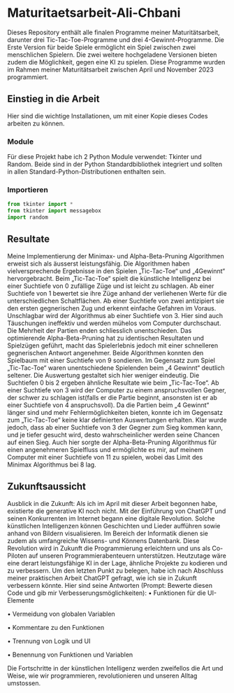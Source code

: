 # Maturitaetsarbeit-Ali-Chbani
Dieses Repository enthält alle finalen Programme meiner Maturitätsarbeit, darunter drei Tic-Tac-Toe-Programme und drei 4-Gewinnt-Programme. Die Erste Version für beide Spiele ermöglicht ein Spiel zwischen zwei menschlichen Spielern. Die zwei weitere hochgeladene Versionen bieten zudem die Möglichkeit, gegen eine KI zu spielen. Diese Programme wurden im Rahmen meiner Maturitätsarbeit zwischen April und November 2023 programmiert. 

## Einstieg in die Arbeit
Hier sind die wichtige Installationen, um mit einer Kopie dieses Codes arbeiten zu können.
### Module
Für diese Projekt habe ich 2 Python Module verwendet: Tkinter und Random. Beide sind in der Python Standardbibliothek integriert und sollten in allen Standard-Python-Distributionen enthalten sein.

### Importieren
```python
from tkinter import *
from tkinter import messagebox
import random
```
## Resultate
Meine Implementierung der Minimax- und Alpha-Beta-Pruning Algorithmen erweist sich als äusserst leistungsfähig. Die Algorithmen haben vielversprechende Ergebnisse in den Spielen „Tic-Tac-Toe“ und „4Gewinnt“ hervorgebracht. Beim „Tic-Tac-Toe“ spielt die künstliche Intelligenz bei einer Suchtiefe von 0 zufällige Züge und ist leicht zu schlagen. Ab einer Suchtiefe von 1 bewertet sie ihre Züge anhand der verliehenen Werte für die unterschiedlichen Schaltflächen. Ab einer Suchtiefe von zwei antizipiert sie den ersten gegnerischen Zug und erkennt einfache Gefahren im Voraus. Unschlagbar wird der Algorithmus ab einer Suchtiefe von 3. Hier sind auch Täuschungen ineffektiv und werden mühelos vom Computer durchschaut. Die Mehrheit der Partien enden schliesslich unentschieden. Das optimierende Alpha-Beta-Pruning hat zu identischen Resultaten und Spielzügen geführt, macht das Spielerlebnis jedoch mit einer schnelleren gegnerischen Antwort angenehmer. Beide Algorithmen konnten den Spielbaum mit einer Suchtiefe von 9 sondieren.
Im Gegensatz zum Spiel „Tic-Tac-Toe“ waren unentschiedene Spielenden beim „4 Gewinnt“ deutlich seltener. Die Auswertung gestaltet sich hier weniger eindeutig. Die Suchtiefen 0 bis 2 ergeben ähnliche Resultate wie beim „Tic-Tac-Toe“. Ab einer Suchtiefe von 3 wird der Computer zu einem anspruchsvollen Gegner, der schwer zu schlagen ist(falls er die Partie beginnt, ansonsten ist er ab einer Suchtiefe von 4 anspruchsvoll). Da die Partien beim „4 Gewinnt“ länger sind und mehr Fehlermöglichkeiten bieten, konnte ich im Gegensatz zum „Tic-Tac-Toe“ keine klar definierten Auswertungen erhalten. Klar wurde jedoch, dass ab einer Suchtiefe von 3 der Gegner zum Sieg kommen kann, und je tiefer gesucht wird, desto wahrscheinlicher werden seine Chancen auf einen Sieg. Auch hier sorgte der Alpha-Beta-Pruning Algorithmus für einen angenehmeren Spielfluss und ermöglichte es mir, auf meinem Computer mit einer Suchtiefe von 11 zu spielen, wobei das Limit des Minimax Algorithmus bei 8 lag.

## Zukunftsaussicht

Ausblick in die Zukunft:
Als ich im April mit dieser Arbeit begonnen habe, existierte die generative KI noch nicht. Mit der Einführung von ChatGPT und seinen Konkurrenten im Internet begann eine digitale Revolution. Solche künstlichen Intelligenzen können Geschichten und Lieder aufführen sowie anhand von Bildern visualisieren. Im Bereich der Informatik dienen sie zudem als umfangreiche Wissens- und Könnens Datenbank. Diese Revolution wird in Zukunft die Programmierung erleichtern und uns als Co-Piloten auf unseren Programmierabenteuern unterstützen. Heutzutage wäre eine derart leistungsfähige KI in der Lage, ähnliche Projekte zu kodieren und zu verbessern. Um den letzten Punkt zu belegen, habe ich nach Abschluss meiner praktischen Arbeit ChatGPT gefragt, wie ich sie in Zukunft verbessern könnte. Hier sind seine Antworten (Prompt: Bewerte diesen Code und gib mir   Verbesserungsmöglichkeiten):
•	Funktionen für die UI-Elemente

•	Vermeidung von globalen Variablen

•	Kommentare zu den Funktionen

•	Trennung von Logik und UI

•	Benennung von Funktionen und Variablen

Die Fortschritte in der künstlichen Intelligenz werden zweifellos die Art und Weise, wie wir programmieren, revolutionieren und unseren Alltag umstossen.
